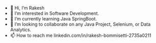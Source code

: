 - 👋 Hi, I’m Rakesh
- 👀 I’m interested in Software Development.
- 🌱 I’m currently learning Java SpringBoot.
- 💞️ I’m looking to collaborate on any Java Project, Selenium, or Data Analytics.
- 📫 How to reach me linkedin.com/in/rakesh-bommisetti-2735a0211
<!---
Rakesh-Bommisetti/Rakesh-Bommisetti is a ✨ special ✨ repository because its `README.md` (this file) appears on your GitHub profile.
You can click the Preview link to take a look at your changes.
--->
